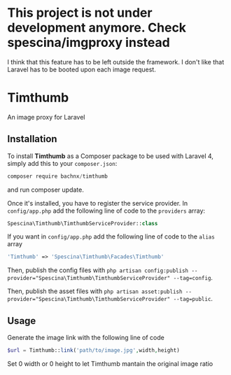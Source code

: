 # This project is not under development anymore. Check spescina/imgproxy instead
I think that this feature has to be left outside the framework. I don't like that Laravel has to be booted upon each image request.



# Timthumb
An image proxy for Laravel

## Installation
To install __Timthumb__ as a Composer package to be used with Laravel 4, simply add this to your `composer.json`:
```javascript
composer require bachnx/timthumb
```
and run composer update.

Once it's installed, you have to register the service provider. In `config/app.php` add the following line of code to the `providers` array:
```php
Spescina\Timthumb\TimthumbServiceProvider::class
```
If you want in `config/app.php` add the following line of code to the `alias` array
```php
'Timthumb' => 'Spescina\Timthumb\Facades\Timthumb'
```
Then, publish the config files with `php artisan config:publish --provider="Spescina\Timthumb\TimthumbServiceProvider" --tag=config`.

Then, publish the asset files with `php artisan asset:publish --provider="Spescina\Timthumb\TimthumbServiceProvider" --tag=public`.

## Usage
Generate the image link with the following line of code
```php
$url = Timthumb::link('path/to/image.jpg',width,height)
```
Set 0 width or 0 height to let Timthumb mantain the original image ratio
